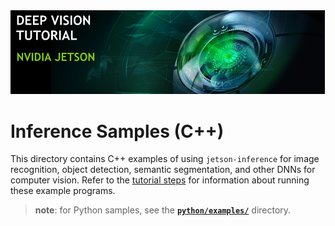 <img src="https://github.com/dusty-nv/jetson-inference/raw/master/docs/images/deep-vision-header.jpg">

# Inference Samples (C++)

This directory contains C++ examples of using `jetson-inference` for image recognition, object detection, semantic segmentation, and other DNNs for computer vision.  Refer to the [tutorial steps](../README.md#hello-ai-world-inference-only) for information about running these example programs.

> **note**:  for Python samples, see the [**`python/examples/`**](../python/examples) directory.



